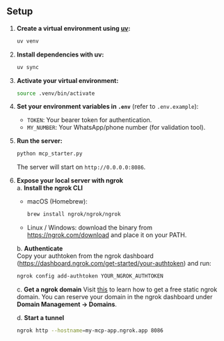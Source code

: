 ## Setup

1. **Create a virtual environment using [uv](https://github.com/astral-sh/uv):**

   ```bash
   uv venv
   ```

2. **Install dependencies with uv:**

   ```bash
   uv sync
   ```

3. **Activate your virtual environment:**

   ```bash
   source .venv/bin/activate
   ```

4. **Set your environment variables in `.env`** (refer to `.env.example`):

   - `TOKEN`: Your bearer token for authentication.
   - `MY_NUMBER`: Your WhatsApp/phone number (for validation tool).

5. **Run the server:**

   ```bash
   python mcp_starter.py
   ```

   The server will start on `http://0.0.0.0:8086`.

6. **Expose your local server with ngrok**  
   a. **Install the ngrok CLI**

   - macOS (Homebrew):
     ```bash
     brew install ngrok/ngrok/ngrok
     ```
   - Linux / Windows: download the binary from https://ngrok.com/download and place it on your PATH.

   b. **Authenticate**  
   Copy your authtoken from the ngrok dashboard (https://dashboard.ngrok.com/get-started/your-authtoken) and run:

   ```bash
   ngrok config add-authtoken YOUR_NGROK_AUTHTOKEN
   ```

   c. **Get a ngrok domain**
   Visit [this](https://ngrok.com/blog-post/free-static-domains-ngrok-users) to learn how to get a free static ngrok domain. You can reserve your domain in the ngrok dashboard under **Domain Management → Domains**.

   d. **Start a tunnel**

   ```bash
   ngrok http --hostname=my-mcp-app.ngrok.app 8086
   ```

